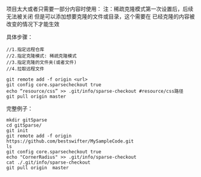 
项目太大或者只需要一部分内容时使用：
注：稀疏克隆模式第一次设置后，后续无法被关闭
但是可以添加想要克隆的文件或目录，这个需要在
已经克隆的内容被改变的情况下才能生效

具体步骤：
```
//1.指定远程仓库
//2.指定克隆模式: 稀疏克隆模式
//3.指定克隆的文件夹(或者文件)
//4.拉取远程文件
 
git remote add -f origin <url>
git config core.sparsecheckout true
echo “resource/css” >> .git/info/sparse-checkout #resource/css路径
git pull origin master
```

完整例子：
```
mkdir gitSparse
cd gitSparse/
git init
git remote add -f origin https://github.com/bestswifter/MySampleCode.git
ls
git config core.sparsecheckout true
echo "CornerRadius" >> .git/info/sparse-checkout
cat ./.git/info/sparse-checkout 
git pull origin  master 
```